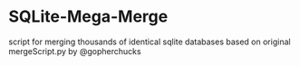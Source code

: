 # SQLite-Mega-Merge
script for merging thousands of identical sqlite databases based on original mergeScript.py by @gopherchucks
